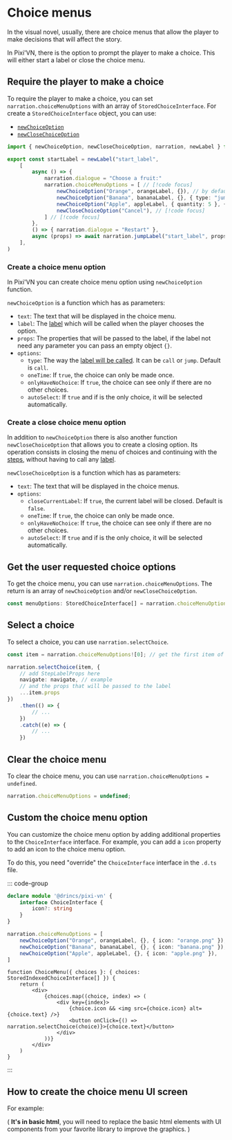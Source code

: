 # Choice menus

In the visual novel, usually, there are choice menus that allow the player to make decisions that will affect the story.

In Pixi'VN, there is the option to prompt the player to make a choice. This will either start a label or close the choice menu.

## Require the player to make a choice

To require the player to make a choice, you can set `narration.choiceMenuOptions` with an array of `StoredChoiceInterface`. For create a `StoredChoiceInterface` object, you can use:

* [`newChoiceOption`](#choice-menu-option)
* [`newCloseChoiceOption`](#choice-for-closing-the-menu)

```ts [labels/startLabel.ts]
import { newChoiceOption, newCloseChoiceOption, narration, newLabel } from "@drincs/pixi-vn"

export const startLabel = newLabel("start_label",
    [
        async () => {
            narration.dialogue = "Choose a fruit:"
            narration.choiceMenuOptions = [ // [!code focus]
                newChoiceOption("Orange", orangeLabel, {}), // by default, the label will be called by call // [!code focus]
                newChoiceOption("Banana", bananaLabel, {}, { type: "jump" }), // [!code focus]
                newChoiceOption("Apple", appleLabel, { quantity: 5 }, { type: "call" }), // [!code focus]
                newCloseChoiceOption("Cancel"), // [!code focus]
            ] // [!code focus]
        },
        () => { narration.dialogue = "Restart" },
        async (props) => await narration.jumpLabel("start_label", props)
    ],
)
```

<sandbox
  template="wv63yr"
  entry="/src/labels/startLabel.ts"
/>

### Create a choice menu option

In Pixi'VN you can create choice menu option using `newChoiceOption` function.

`newChoiceOption` is a function which has as parameters:

* `text`: The text that will be displayed in the choice menu.
* `label`: The [label](/start/labels#label) which will be called when the player chooses the option.
* `props`: The properties that will be passed to the label, if the label not need any parameter you can pass an empty object `{}`.
* `options`:
  * `type`: The way the [label will be called](/start/labels-flow.md#run-a-label). It can be `call` or `jump`. Default is `call`.
  * `oneTime`: If `true`, the choice can only be made once.
  * `onlyHaveNoChoice`: If `true`, the choice can see only if there are no other choices.
  * `autoSelect`: If `true` and if is the only choice, it will be selected automatically.

### Create a close choice menu option

In addition to `newChoiceOption` there is also another function `newCloseChoiceOption` that allows you to create a closing option. Its operation consists in closing the menu of choices and continuing with the [steps](/start/labels.md), without having to call any [label](/start/labels.md#label).

`newCloseChoiceOption` is a function which has as parameters:

* `text`: The text that will be displayed in the choice menus.
* `options`:
  * `closeCurrentLabel`: If `true`, the current label will be closed. Default is `false`.
  * `oneTime`: If `true`, the choice can only be made once.
  * `onlyHaveNoChoice`: If `true`, the choice can see only if there are no other choices.
  * `autoSelect`: If `true` and if is the only choice, it will be selected automatically.

## Get the user requested choice options

To get the choice menu, you can use `narration.choiceMenuOptions`. The return is an array of `newChoiceOption` and/or `newCloseChoiceOption`.

```typescript
const menuOptions: StoredChoiceInterface[] = narration.choiceMenuOptions;
```

## Select a choice

To select a choice, you can use `narration.selectChoice`.

```typescript
const item = narration.choiceMenuOptions![0]; // get the first item of the menu

narration.selectChoice(item, {
    // add StepLabelProps here
    navigate: navigate, // example
    // and the props that will be passed to the label
    ...item.props
})
    .then(() => {
        // ...
    })
    .catch((e) => {
        // ...
    })
```

## Clear the choice menu

To clear the choice menu, you can use `narration.choiceMenuOptions = undefined`.

```typescript
narration.choiceMenuOptions = undefined;
```

## Custom the choice menu option

You can customize the choice menu option by adding additional properties to the `ChoiceInterface` interface. For example, you can add a `icon` property to add an icon to the choice menu option.

To do this, you need "override" the `ChoiceInterface` interface in the `.d.ts` file.

::: code-group

```typescript [pixi-vn.d.ts]
declare module '@drincs/pixi-vn' {
    interface ChoiceInterface {
        icon?: string
    }
}
```

```typescript
narration.choiceMenuOptions = [
    newChoiceOption("Orange", orangeLabel, {}, { icon: "orange.png" }),
    newChoiceOption("Banana", bananaLabel, {}, { icon: "banana.png" }),
    newChoiceOption("Apple", appleLabel, {}, { icon: "apple.png" }),
]
```

```tsx [screens/ChoiceMenu.tsx]
function ChoiceMenu({ choices }: { choices: StoredIndexedChoiceInterface[] }) {
    return (
        <div>
            {choices.map((choice, index) => (
                <div key={index}>
                    {choice.icon && <img src={choice.icon} alt={choice.text} />}
                    <button onClick={() => narration.selectChoice(choice)}>{choice.text}</button>
                </div>
            ))}
        </div>
    )
}
```

:::

## How to create the choice menu UI screen

For example:

( **It's in basic html**, you will need to replace the basic html elements with UI components from your favorite library to improve the graphics. )

<sandbox
  template="k8r2xf"
  entry="/src/screens/ChoiceMenu.tsx"
/>
